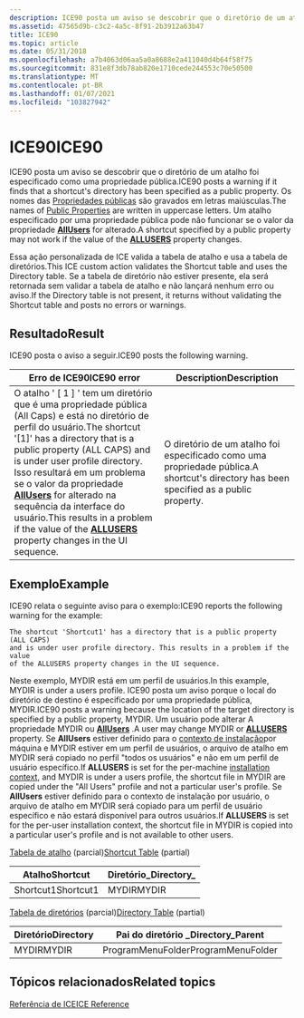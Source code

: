 ```yaml
---
description: ICE90 posta um aviso se descobrir que o diretório de um atalho foi especificado como uma propriedade pública.
ms.assetid: 47565d9b-c3c2-4a5c-8f91-2b3912a63b47
title: ICE90
ms.topic: article
ms.date: 05/31/2018
ms.openlocfilehash: a7b4063d06aa5a0a8688e2a411040d4b64f58f75
ms.sourcegitcommit: 831e8f3db78ab820e1710cede244553c70e50500
ms.translationtype: MT
ms.contentlocale: pt-BR
ms.lasthandoff: 01/07/2021
ms.locfileid: "103827942"
---
```

# <a name="ice90"></a><span data-ttu-id="77002-103">ICE90</span><span class="sxs-lookup"><span data-stu-id="77002-103">ICE90</span></span>

<span data-ttu-id="77002-104">ICE90 posta um aviso se descobrir que o diretório de um atalho foi especificado como uma propriedade pública.</span><span class="sxs-lookup"><span data-stu-id="77002-104">ICE90 posts a warning if it finds that a shortcut's directory has been specified as a public property.</span></span> <span data-ttu-id="77002-105">Os nomes das [Propriedades públicas](public-properties.md) são gravados em letras maiúsculas.</span><span class="sxs-lookup"><span data-stu-id="77002-105">The names of [Public Properties](public-properties.md) are written in uppercase letters.</span></span> <span data-ttu-id="77002-106">Um atalho especificado por uma propriedade pública pode não funcionar se o valor da propriedade [**AllUsers**](allusers.md) for alterado.</span><span class="sxs-lookup"><span data-stu-id="77002-106">A shortcut specified by a public property may not work if the value of the [**ALLUSERS**](allusers.md) property changes.</span></span>

<span data-ttu-id="77002-107">Essa ação personalizada de ICE valida a tabela de atalho e usa a tabela de diretórios.</span><span class="sxs-lookup"><span data-stu-id="77002-107">This ICE custom action validates the Shortcut table and uses the Directory table.</span></span> <span data-ttu-id="77002-108">Se a tabela de diretório não estiver presente, ela será retornada sem validar a tabela de atalho e não lançará nenhum erro ou aviso.</span><span class="sxs-lookup"><span data-stu-id="77002-108">If the Directory table is not present, it returns without validating the Shortcut table and posts no errors or warnings.</span></span>

## <a name="result"></a><span data-ttu-id="77002-109">Resultado</span><span class="sxs-lookup"><span data-stu-id="77002-109">Result</span></span>

<span data-ttu-id="77002-110">ICE90 posta o aviso a seguir.</span><span class="sxs-lookup"><span data-stu-id="77002-110">ICE90 posts the following warning.</span></span>



| <span data-ttu-id="77002-111">Erro de ICE90</span><span class="sxs-lookup"><span data-stu-id="77002-111">ICE90 error</span></span>                                                                                                                                                                                                                    | <span data-ttu-id="77002-112">Description</span><span class="sxs-lookup"><span data-stu-id="77002-112">Description</span></span>                                                     |
|--------------------------------------------------------------------------------------------------------------------------------------------------------------------------------------------------------------------------------|-----------------------------------------------------------------|
| <span data-ttu-id="77002-113">O atalho ' \[ 1 \] ' tem um diretório que é uma propriedade pública (All Caps) e está no diretório de perfil do usuário.</span><span class="sxs-lookup"><span data-stu-id="77002-113">The shortcut '\[1\]' has a directory that is a public property (ALL CAPS) and is under user profile directory.</span></span> <span data-ttu-id="77002-114">Isso resultará em um problema se o valor da propriedade [**AllUsers**](allusers.md) for alterado na sequência da interface do usuário.</span><span class="sxs-lookup"><span data-stu-id="77002-114">This results in a problem if the value of the [**ALLUSERS**](allusers.md) property changes in the UI sequence.</span></span> | <span data-ttu-id="77002-115">O diretório de um atalho foi especificado como uma propriedade pública.</span><span class="sxs-lookup"><span data-stu-id="77002-115">A shortcut's directory has been specified as a public property.</span></span> |



 

## <a name="example"></a><span data-ttu-id="77002-116">Exemplo</span><span class="sxs-lookup"><span data-stu-id="77002-116">Example</span></span>

<span data-ttu-id="77002-117">ICE90 relata o seguinte aviso para o exemplo:</span><span class="sxs-lookup"><span data-stu-id="77002-117">ICE90 reports the following warning for the example:</span></span>

``` syntax
The shortcut 'Shortcut1' has a directory that is a public property (ALL CAPS) 
and is under user profile directory. This results in a problem if the value 
of the ALLUSERS property changes in the UI sequence.
```

<span data-ttu-id="77002-118">Neste exemplo, MYDIR está em um perfil de usuários.</span><span class="sxs-lookup"><span data-stu-id="77002-118">In this example, MYDIR is under a users profile.</span></span> <span data-ttu-id="77002-119">ICE90 posta um aviso porque o local do diretório de destino é especificado por uma propriedade pública, MYDIR.</span><span class="sxs-lookup"><span data-stu-id="77002-119">ICE90 posts a warning because the location of the target directory is specified by a public property, MYDIR.</span></span> <span data-ttu-id="77002-120">Um usuário pode alterar A propriedade MYDIR ou [**AllUsers**](allusers.md) .</span><span class="sxs-lookup"><span data-stu-id="77002-120">A user may change MYDIR or [**ALLUSERS**](allusers.md) property.</span></span> <span data-ttu-id="77002-121">Se **AllUsers** estiver definido para o [contexto de instalação](installation-context.md)por máquina e MYDIR estiver em um perfil de usuários, o arquivo de atalho em MYDIR será copiado no perfil "todos os usuários" e não em um perfil de usuário específico.</span><span class="sxs-lookup"><span data-stu-id="77002-121">If **ALLUSERS** is set for the per-machine [installation context](installation-context.md), and MYDIR is under a users profile, the shortcut file in MYDIR are copied under the "All Users" profile and not a particular user's profile.</span></span> <span data-ttu-id="77002-122">Se **AllUsers** estiver definido para o contexto de instalação por usuário, o arquivo de atalho em MYDIR será copiado para um perfil de usuário específico e não estará disponível para outros usuários.</span><span class="sxs-lookup"><span data-stu-id="77002-122">If **ALLUSERS** is set for the per-user installation context, the shortcut file in MYDIR is copied into a particular user's profile and is not available to other users.</span></span>

<span data-ttu-id="77002-123">[Tabela de atalho](shortcut-table.md) (parcial)</span><span class="sxs-lookup"><span data-stu-id="77002-123">[Shortcut Table](shortcut-table.md) (partial)</span></span>



| <span data-ttu-id="77002-124">Atalho</span><span class="sxs-lookup"><span data-stu-id="77002-124">Shortcut</span></span>  | <span data-ttu-id="77002-125">Diretório\_</span><span class="sxs-lookup"><span data-stu-id="77002-125">Directory\_</span></span> |
|-----------|-------------|
| <span data-ttu-id="77002-126">Shortcut1</span><span class="sxs-lookup"><span data-stu-id="77002-126">Shortcut1</span></span> | <span data-ttu-id="77002-127">MYDIR</span><span class="sxs-lookup"><span data-stu-id="77002-127">MYDIR</span></span>       |



 

<span data-ttu-id="77002-128">[Tabela de diretórios](directory-table.md) (parcial)</span><span class="sxs-lookup"><span data-stu-id="77002-128">[Directory Table](directory-table.md) (partial)</span></span>



| <span data-ttu-id="77002-129">Diretório</span><span class="sxs-lookup"><span data-stu-id="77002-129">Directory</span></span> | <span data-ttu-id="77002-130">Pai do diretório \_</span><span class="sxs-lookup"><span data-stu-id="77002-130">Directory\_Parent</span></span> |
|-----------|-------------------|
| <span data-ttu-id="77002-131">MYDIR</span><span class="sxs-lookup"><span data-stu-id="77002-131">MYDIR</span></span>     | <span data-ttu-id="77002-132">ProgramMenuFolder</span><span class="sxs-lookup"><span data-stu-id="77002-132">ProgramMenuFolder</span></span> |



 

## <a name="related-topics"></a><span data-ttu-id="77002-133">Tópicos relacionados</span><span class="sxs-lookup"><span data-stu-id="77002-133">Related topics</span></span>

<dl> <dt>

[<span data-ttu-id="77002-134">Referência de ICE</span><span class="sxs-lookup"><span data-stu-id="77002-134">ICE Reference</span></span>](ice-reference.md)
</dt> </dl>

 

 



